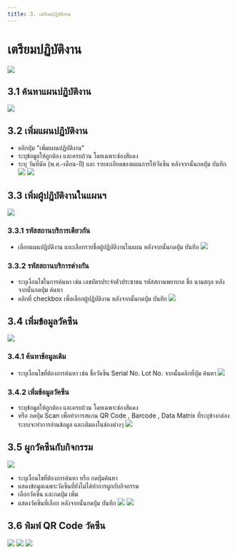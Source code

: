 ```yaml
---
title: 3. เตรียมปฏิบัติงาน
---
```


# เตรียมปฏิบัติงาน
![](./img/plan-menu.png)

## 3.1 ค้นหาแผนปฏิบัติงาน
![](./img/plan-search.png)

## 3.2 เพิ่มแผนปฏิบัติงาน
- คลิกปุ่ม "เพิ่มแผนปฏิบัติงาน"
- ระบุข้อมูลให้ถูกต้อง และครบถ้วน โดยเฉพาะช่องสีแดง
- ระบุ วันที่นัด (พ.ศ.-เดือน-ปี) และ รายละเอียดของแผนการให้วัคซีน หลังจากนั้นกดปุ่ม บันทึก 
![](./img/plan-add-1.png)
![](./img/plan-add-2.png)

## 3.3 เพิ่มผู้ปฏิบัติงานในแผนฯ
![](./img/user-to-plan-1.png)
### 3.3.1 รหัสสถานบริการเดียวกัน
- เลือกแผนปฏิบัติงาน และเลือกรายชื่อผู้ปฏิบัติงานในแผน หลังจากนั้นกดปุ่ม บันทึก
![](./img/user-to-plan-2-3.png)

### 3.3.2 รหัสสถานบริการต่างกัน
- ระบุเงื่อนไขในการค้นหา เช่น เลขบัตรประจำตัวประชาชน รหัสสถานพยาบาล ขื่อ นามสกุล หลังจากนั้นกดปุ่ม ค้นหา
- คลิกที่ checkbox เพื่อเลือกผู้ปฏิบัติงาน หลังจากนั้นกดปุ่ม บันทึก
![](./img/user-plan-4-difference-hoscode.png)
## 3.4 เพิ่มข้อมูลวัคซีน
![](./img/add-vaccine-1.png)

### 3.4.1 ค้นหาข้อมูลเดิม

- ระบุเงื่อนไขที่ต้องการค้นหา เช่น ชื่อวัคซีน Serial No. Lot No. จากนั้นคลิกที่ปุ่ม ค้นหา
![](./img/add-vaccine-2.png)
### 3.4.2 เพิ่มข้อมูลวัคซีน
- ระบุข้อมูลให้ถูกต้อง และครบถ้วน โดยเฉพาะช่องสีแดง
- หรือ กดปุ่ม Scan เพื่อทำการสแกน QR Code , Barcode , Data Matrix ที่ระบุข้างกล่อง ระบบจะทำการอ่านข้อมูล และเติมลงในช่องต่างๆ
![](./img/add-vaccine-3.png)

## 3.5 ผูกวัคซีนกับกิจกรรม
![](./img/vaccine-join-1.png)
- ระบุเงื่อนไขที่ต้องการค้นหา หรือ กดปุ่มค้นหา
- แสดงข้อมูลเฉพาะวัคซีนที่ยังไม่ได้ทำการผูกกับกิจกรรม
- เลือกวัคซีน และกดปุ่ม เพิ่ม
- แสดงวัคซีนที่เลือก หลังจากนั้นกดปุ่ม บันทึก
![](./img/vaccine-join-2.png)
![](./img/vaccine-join-3.png)

## 3.6 พิมพ์ QR Code วัคซีน
![](./img/qrcode-1.png)
![](./img/qrcode-2.png)
![](./img/qrcode-3.png)
